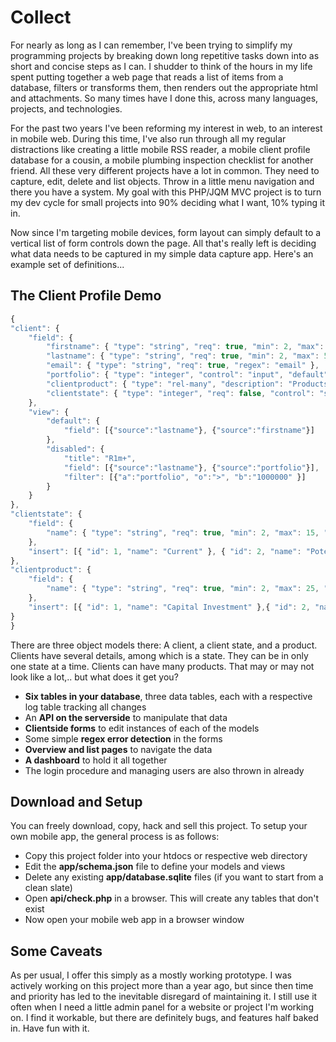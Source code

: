 # Collect

For nearly as long as I can remember, I've been trying to simplify my programming projects by breaking down long repetitive tasks down into as short and concise steps as I can. I shudder to think of the hours in my life spent putting together a web page that reads a list of items from a database, filters or transforms them, then renders out the appropriate html and attachments. So many times have I done this, across many languages, projects, and technologies. 

For the past two years I've been reforming my interest in web, to an interest in mobile web. During this time, I've also run through all my regular distractions like creating a little mobile RSS reader, a mobile client profile database for a cousin, a mobile plumbing inspection checklist for another friend. All these very different projects have a lot in common. They need to capture, edit, delete and list objects. Throw in a little menu navigation and there you have a system. My goal with this PHP/JQM MVC project is to turn my dev cycle for small projects into 90% deciding what I want, 10% typing it in.

Now since I'm targeting mobile devices, form layout can simply default to a vertical list of form controls down the page. All that's really left is deciding what data needs to be captured in my simple data capture app. Here's an example set of definitions...

## The Client Profile Demo

```javascript
{
"client": {
	"field": {
		"firstname": { "type": "string", "req": true, "min": 2, "max": 50, "regex": "text", "description": "First Name" },
		"lastname": { "type": "string", "req": true, "min": 2, "max": 50, "regex": "text", "description": "Last Name" },
		"email": { "type": "string", "req": true, "regex": "email" },
		"portfolio": { "type": "integer", "control": "input", "default": "", "req": false },
		"clientproduct": { "type": "rel-many", "description": "Products this client uses", "control": "checklist" },
		"clientstate": { "type": "integer", "req": false, "control": "select", "description": "State" }
	},
	"view": {
		"default": {
			"field": [{"source":"lastname"}, {"source":"firstname"}]
		},
		"disabled": {
			"title": "R1m+",
			"field": [{"source":"lastname"}, {"source":"portfolio"}],
			"filter": [{"a":"portfolio", "o":">", "b":"1000000" }]
		}
	}
},
"clientstate": {
	"field": {
		"name": { "type": "string", "req": true, "min": 2, "max": 15, "regex": "text", "description": "The gender name." }
	},
	"insert": [{ "id": 1, "name": "Current" }, { "id": 2, "name": "Potential" }, { "id": 3, "name": "Dormant" }, { "id": 4, "name": "Cancelled" }]
},
"clientproduct": {
	"field": {
		"name": { "type": "string", "req": true, "min": 2, "max": 25, "regex": "text", "description": "The product name." }
	},
	"insert": [{ "id": 1, "name": "Capital Investment" },{ "id": 2, "name": "Stocks" },{ "id": 3, "name": "Insurance" },{ "id": 4, "name": "Hedge Fund" }]
}
}
```

There are three object models there: A client, a client state, and a product. Clients have several details, among which is a state. They can be in only one state at a time. Clients can have many products. That may or may not look like a lot,.. but what does it get you? 
* <b>Six tables in your database</b>, three data tables, each with a respective log table tracking all changes
* An <b>API on the serverside</b> to manipulate that data
* <b>Clientside forms</b> to edit instances of each of the models
* Some simple <b>regex error detection</b> in the forms
* <b>Overview and list pages</b> to navigate the data
* <b>A dashboard</b> to hold it all together
* The login procedure and managing users are also thrown in already

## Download and Setup
You can freely download, copy, hack and sell this project. To setup your own mobile app, the general process is as follows:
* Copy this project folder into your htdocs or respective web directory
* Edit the <b>app/schema.json</b> file to define your models and views
* Delete any existing <b>app/database.sqlite</b> files (if you want to start from a clean slate)
* Open <b>api/check.php</b> in a browser. This will create any tables that don't exist
* Now open your mobile web app in a browser window

## Some Caveats
As per usual, I offer this simply as a mostly working prototype. I was actively working on this project more than a year ago, but since then time and priority has led to the inevitable disregard of maintaining it. I still use it often when I need a little admin panel for a website or project I'm working on. I find it workable, but there are definitely bugs, and features half baked in. Have fun with it.